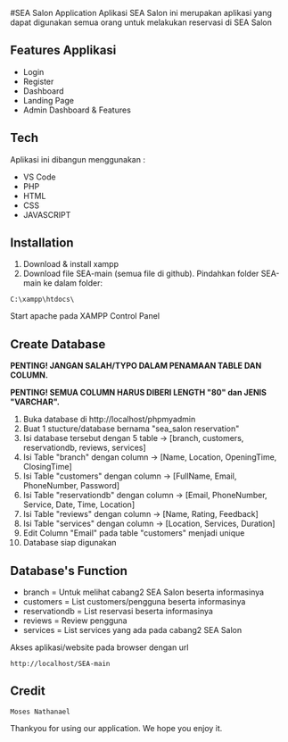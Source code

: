 #SEA Salon Application
Aplikasi SEA Salon ini merupakan aplikasi yang dapat digunakan semua orang untuk melakukan reservasi di SEA Salon 

## Features Applikasi 
- Login
- Register
- Dashboard
- Landing Page
- Admin Dashboard & Features

## Tech 
Aplikasi ini dibangun menggunakan :
- VS Code
- PHP
- HTML
- CSS
- JAVASCRIPT


## Installation 
1. Download & install xampp
2. Download file SEA-main (semua file di github).
Pindahkan folder SEA-main ke dalam folder:

```
C:\xampp\htdocs\
```

Start apache pada XAMPP Control Panel 

## Create Database 
**PENTING! JANGAN SALAH/TYPO DALAM PENAMAAN TABLE DAN COLUMN.**

**PENTING! SEMUA COLUMN HARUS DIBERI LENGTH "80" dan JENIS "VARCHAR".**
1. Buka database di http://localhost/phpmyadmin
2. Buat 1 stucture/database bernama "sea_salon reservation"
3. Isi database tersebut dengan 5 table -> [branch, customers, reservationdb, reviews, services]
4. Isi Table "branch" dengan column -> [Name, Location, OpeningTime, ClosingTime]
5. Isi Table "customers" dengan column -> [FullName, Email, PhoneNumber, Password]
6. Isi Table "reservationdb" dengan column -> [Email, PhoneNumber, Service, Date, Time, Location]
7. Isi Table "reviews" dengan column -> [Name, Rating, Feedback]
8. Isi Table "services" dengan column -> [Location, Services, Duration]
10. Edit Column "Email" pada table "customers" menjadi unique
11. Database siap digunakan

## Database's Function 
- branch = Untuk melihat cabang2 SEA Salon beserta informasinya
- customers = List customers/pengguna beserta informasinya
- reservationdb = List reservasi beserta informasinya
- reviews = Review pengguna
- services = List services yang ada pada cabang2 SEA Salon

Akses aplikasi/website pada browser dengan url 

```
http://localhost/SEA-main
```


## Credit 
```
Moses Nathanael 
```

Thankyou for using our application. We hope you enjoy it. 
